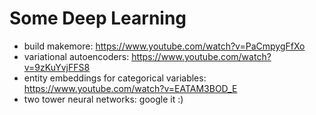 # Some Deep Learning

- build makemore: https://www.youtube.com/watch?v=PaCmpygFfXo
- variational autoencoders: https://www.youtube.com/watch?v=9zKuYvjFFS8
- entity embeddings for categorical variables: https://www.youtube.com/watch?v=EATAM3BOD_E
- two tower neural networks: google it :)
